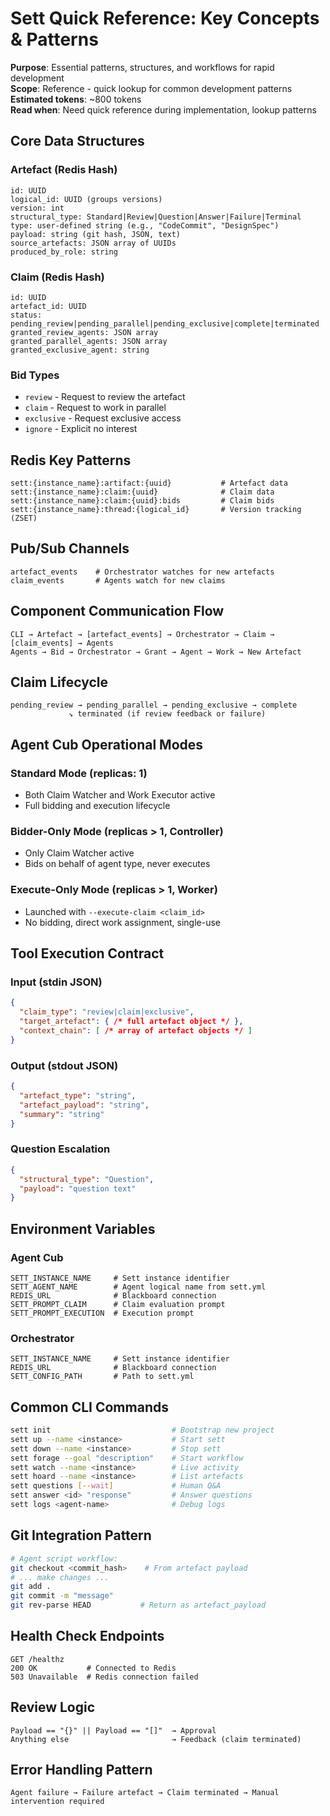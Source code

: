 # **Sett Quick Reference: Key Concepts & Patterns**

**Purpose**: Essential patterns, structures, and workflows for rapid development  
**Scope**: Reference - quick lookup for common development patterns  
**Estimated tokens**: ~800 tokens  
**Read when**: Need quick reference during implementation, lookup patterns

## **Core Data Structures**

### **Artefact (Redis Hash)**
```
id: UUID
logical_id: UUID (groups versions)
version: int
structural_type: Standard|Review|Question|Answer|Failure|Terminal
type: user-defined string (e.g., "CodeCommit", "DesignSpec")
payload: string (git hash, JSON, text)
source_artefacts: JSON array of UUIDs
produced_by_role: string
```

### **Claim (Redis Hash)**
```
id: UUID
artefact_id: UUID
status: pending_review|pending_parallel|pending_exclusive|complete|terminated
granted_review_agents: JSON array
granted_parallel_agents: JSON array  
granted_exclusive_agent: string
```

### **Bid Types**
- `review` - Request to review the artefact
- `claim` - Request to work in parallel
- `exclusive` - Request exclusive access
- `ignore` - Explicit no interest

## **Redis Key Patterns**

```
sett:{instance_name}:artifact:{uuid}           # Artefact data
sett:{instance_name}:claim:{uuid}              # Claim data
sett:{instance_name}:claim:{uuid}:bids         # Claim bids
sett:{instance_name}:thread:{logical_id}       # Version tracking (ZSET)
```

## **Pub/Sub Channels**

```
artefact_events    # Orchestrator watches for new artefacts
claim_events       # Agents watch for new claims  
```

## **Component Communication Flow**

```
CLI → Artefact → [artefact_events] → Orchestrator → Claim → [claim_events] → Agents
Agents → Bid → Orchestrator → Grant → Agent → Work → New Artefact
```

## **Claim Lifecycle**

```
pending_review → pending_parallel → pending_exclusive → complete
             ↘ terminated (if review feedback or failure)
```

## **Agent Cub Operational Modes**

### **Standard Mode (replicas: 1)**
- Both Claim Watcher and Work Executor active
- Full bidding and execution lifecycle

### **Bidder-Only Mode (replicas > 1, Controller)**
- Only Claim Watcher active
- Bids on behalf of agent type, never executes

### **Execute-Only Mode (replicas > 1, Worker)**
- Launched with `--execute-claim <claim_id>`
- No bidding, direct work assignment, single-use

## **Tool Execution Contract**

### **Input (stdin JSON)**
```json
{
  "claim_type": "review|claim|exclusive",
  "target_artefact": { /* full artefact object */ },
  "context_chain": [ /* array of artefact objects */ ]
}
```

### **Output (stdout JSON)**
```json
{
  "artefact_type": "string",
  "artefact_payload": "string", 
  "summary": "string"
}
```

### **Question Escalation**
```json
{
  "structural_type": "Question",
  "payload": "question text"
}
```

## **Environment Variables**

### **Agent Cub**
```
SETT_INSTANCE_NAME     # Sett instance identifier
SETT_AGENT_NAME        # Agent logical name from sett.yml  
REDIS_URL              # Blackboard connection
SETT_PROMPT_CLAIM      # Claim evaluation prompt
SETT_PROMPT_EXECUTION  # Execution prompt
```

### **Orchestrator**
```
SETT_INSTANCE_NAME     # Sett instance identifier
REDIS_URL              # Blackboard connection
SETT_CONFIG_PATH       # Path to sett.yml
```

## **Common CLI Commands**

```bash
sett init                           # Bootstrap new project
sett up --name <instance>           # Start sett
sett down --name <instance>         # Stop sett
sett forage --goal "description"    # Start workflow
sett watch --name <instance>        # Live activity
sett hoard --name <instance>        # List artefacts
sett questions [--wait]             # Human Q&A
sett answer <id> "response"         # Answer questions
sett logs <agent-name>              # Debug logs
```

## **Git Integration Pattern**

```bash
# Agent script workflow:
git checkout <commit_hash>    # From artefact payload
# ... make changes ...
git add .
git commit -m "message"
git rev-parse HEAD           # Return as artefact_payload
```

## **Health Check Endpoints**

```
GET /healthz
200 OK           # Connected to Redis
503 Unavailable  # Redis connection failed
```

## **Review Logic**

```
Payload == "{}" || Payload == "[]"  → Approval
Anything else                       → Feedback (claim terminated)
```

## **Error Handling Pattern**

```
Agent failure → Failure artefact → Claim terminated → Manual intervention required
```
